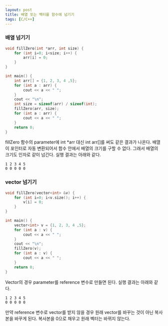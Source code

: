 ```yaml
---
layout: post
title: 배열 또는 벡터를 함수에 넘기기
tags: [C/C++]
---
```


### 배열 넘기기

```cpp
void fillZero(int *arr, int size) {
    for (int i=0; i<size; i++) {
        arr[i] = 0;
    }
}

int main() {
    int arr[] = {1, 2, 3, 4 ,5};
    for (int a : arr) {
        cout << a << " ";
    }
    cout << "\n";
    int size = sizeof(arr) / sizeof(int);
    fillZero(arr, size);
    for (int a : arr) {
        cout << a << " ";
    }
    return 0;
}
```

fillZero 함수의 parameter에 int *arr 대신 int arr[]를 써도 같은 결과가 나온다. 배열이 포인터로 자동 변환되어서 함수 안에서 배열의 크기를 구할 수 없다. 그래서 배열의 크기도 인자로 같이 넘긴다. 실행 결과는 아래와 같다.

```
1 2 3 4 5 
0 0 0 0 0
```

### vector 넘기기

```cpp
void fillZero(vector<int> &v) {
    for (int i=0; i<v.size(); i++) {
        v[i] = 0;
    }
}

int main() {
    vector<int> v = {1, 2, 3, 4 ,5};
    for (int a : v) {
        cout << a << " ";
    }
    cout << "\n";
    fillZero(v);
    for (int a : v) {
        cout << a << " ";
    }
    return 0;
}
```

Vector의 경우 parameter를 reference 변수로 만들면 된다. 실행 결과는 아래와 같다.

```
1 2 3 4 5 
0 0 0 0 0
```
만약 reference 변수로 vector를 받지 않을 경우 원래 vector를 바꾸는 것이 아닌 복사본을 바꾸게 된다. 복사본을 0으로 채우고 원래 벡터는 바뀌지 않는다.
